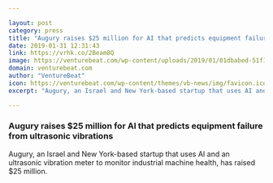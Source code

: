 ```yaml
---

layout: post
category: press
title: "Augury raises $25 million for AI that predicts equipment failure from ultrasonic vibrations"
date: 2019-01-31 12:31:43
link: https://vrhk.co/2Beam8Q
image: https://venturebeat.com/wp-content/uploads/2019/01/01dbabed-51f1-41c9-b436-111bac5f4a11.png?w=1200&strip=all
domain: venturebeat.com
author: "VentureBeat"
icon: https://venturebeat.com/wp-content/themes/vb-news/img/favicon.ico
excerpt: "Augury, an Israel and New York-based startup that uses AI and an ultrasonic vibration meter to monitor industrial machine health, has raised $25 million."

---
```


### Augury raises $25 million for AI that predicts equipment failure from ultrasonic vibrations

Augury, an Israel and New York-based startup that uses AI and an ultrasonic vibration meter to monitor industrial machine health, has raised $25 million.